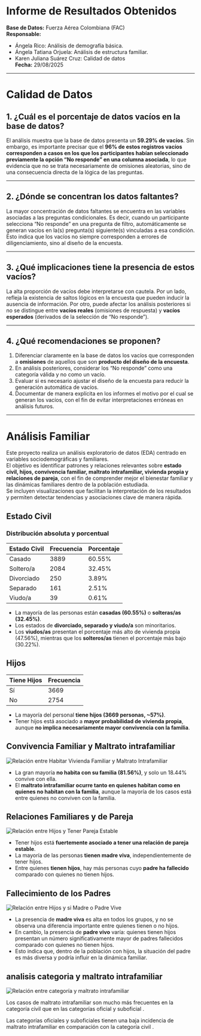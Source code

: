 # Informe de Resultados Obtenidos  

**Base de Datos:** Fuerza Aérea Colombiana (FAC)  
**Responsable:**  
- Ángela Rico: Análisis de demografía básica.  
- Ángela Tatiana Orjuela: Análisis de estructura familiar.  
- Karen Juliana Suárez Cruz: Calidad de datos  
**Fecha:** 29/08/2025  

---

# Calidad de Datos

## 1. ¿Cuál es el porcentaje de datos vacíos en la base de datos?  

El análisis muestra que la base de datos presenta un **59.29% de vacíos**. Sin embargo, es importante precisar que el **96% de estos registros vacíos corresponden a casos en los que los participantes habían seleccionado previamente la opción “No responde” en una columna asociada**, lo que evidencia que no se trata necesariamente de omisiones aleatorias, sino de una consecuencia directa de la lógica de las preguntas.  

---

## 2. ¿Dónde se concentran los datos faltantes?  

La mayor concentración de datos faltantes se encuentra en las variables asociadas a las preguntas condicionales. Es decir, cuando un participante selecciona “No responde” en una pregunta de filtro, automáticamente se generan vacíos en la(s) pregunta(s) siguiente(s) vinculadas a esa condición. Esto indica que los vacíos no siempre corresponden a errores de diligenciamiento, sino al diseño de la encuesta.  

---

## 3. ¿Qué implicaciones tiene la presencia de estos vacíos?  

La alta proporción de vacíos debe interpretarse con cautela. Por un lado, refleja la existencia de saltos lógicos en la encuesta que pueden inducir la ausencia de información. Por otro, puede afectar los análisis posteriores si no se distingue entre **vacíos reales** (omisiones de respuesta) y **vacíos esperados** (derivados de la selección de “No responde”).  

---

## 4. ¿Qué recomendaciones se proponen?  

1. Diferenciar claramente en la base de datos los vacíos que corresponden a **omisiones** de aquellos que son **producto del diseño de la encuesta**.  
2. En análisis posteriores, considerar los “No responde” como una categoría válida y no como un vacío.  
3. Evaluar si es necesario ajustar el diseño de la encuesta para reducir la generación automática de vacíos.  
4. Documentar de manera explícita en los informes el motivo por el cual se generan los vacíos, con el fin de evitar interpretaciones erróneas en análisis futuros.  

---


# Análisis Familiar 

Este proyecto realiza un análisis exploratorio de datos (EDA) centrado en variables sociodemográficas y familiares.  
El objetivo es identificar patrones y relaciones relevantes sobre **estado civil, hijos, convivencia familiar, maltrato intrafamiliar, vivienda propia y relaciones de pareja**, con el fin de comprender mejor el bienestar familiar y las dinámicas familiares dentro de la población estudiada.  
Se incluyen visualizaciones que facilitan la interpretación de los resultados y permiten detectar tendencias y asociaciones clave de manera rápida.

## Estado Civil

### Distribución absoluta y porcentual
| Estado Civil | Frecuencia | Porcentaje |
|--------------|------------|------------|
| Casado       | 3889       | 60.55%     |
| Soltero/a    | 2084       | 32.45%     |
| Divorciado   | 250        | 3.89%      |
| Separado     | 161        | 2.51%      |
| Viudo/a      | 39         | 0.61%      |


- La mayoría de las personas están **casadas (60.55%)** o **solteras/as (32.45%)**.  
- Los estados de **divorciado, separado y viudo/a** son minoritarios.  
- Los **viudos/as** presentan el porcentaje más alto de vivienda propia (47.56%), mientras que los **solteros/as** tienen el porcentaje más bajo (30.22%).

## Hijos

| Tiene Hijos | Frecuencia |
|-------------|------------|
| Sí          | 3669       |
| No          | 2754       |


- La mayoría del personal **tiene hijos (3669 personas, ~57%)**.  
- Tener hijos está asociado a **mayor probabilidad de vivienda propia**, aunque **no implica necesariamente mayor convivencia con la familia**.

## Convivencia Familiar y Maltrato intrafamiliar

![Relación entre Habitar Vivienda Familiar y Maltrato Intrafamiliar](https://github.com/user-attachments/assets/96d24380-3647-45fb-936c-ca44bf9fab31)

- La gran mayoría **no habita con su familia (81.56%)**, y solo un 18.44% convive con ella.  
- El **maltrato intrafamiliar ocurre tanto en quienes habitan como en quienes no habitan con la familia**, aunque la mayoría de los casos está entre quienes no conviven con la familia.

## Relaciones Familiares y de Pareja

![Relación entre Hijos y Tener Pareja Estable](https://github.com/Suarez5479/Analisis-datos-fac-equipo-X-/blob/main/Reportes/Analisis%20familiar/Relacion%20entre%20Hijos%20y%20Tener%20Pareja%20Estable.png?raw=true)


- Tener hijos está **fuertemente asociado a tener una relación de pareja estable**.  
- La mayoría de las personas **tienen madre viva**, independientemente de tener hijos.  
- Entre quienes **tienen hijos**, hay más personas cuyo **padre ha fallecido** comparado con quienes no tienen hijos.

## Fallecimiento de los Padres

![Relación entre Hijos y si Madre o Padre Vive](https://github.com/Suarez5479/Analisis-datos-fac-equipo-X-/blob/main/Reportes/Analisis%20familiar/Relacion%20entre%20Hijos%20y%20si%20Madre%20o%20Padre%20Vive.png?raw=true)

- La presencia de **madre viva** es alta en todos los grupos, y no se observa una diferencia importante entre quienes tienen o no hijos.  
- En cambio, la presencia de **padre vivo** varía: quienes tienen hijos presentan un número significativamente mayor de padres fallecidos comparado con quienes no tienen hijos.  
- Esto indica que, dentro de la población con hijos, la situación del padre es más diversa y podría influir en la dinámica familiar.

## analisis categoria y maltrato intrafamiliar

![Relación entre categoría y maltrato intrafamiliar](https://github.com/Suarez5479/Analisis-datos-fac-equipo-X-/blob/main/Reportes/Analisis%20familiar/categoria%20y%20maltrato.png?raw=true)




Los casos de maltrato intrafamiliar son mucho más frecuentes en la categoría civil que en las categorías oficial y suboficial .

Las categorías oficiales y suboficiales tienen una baja incidencia de maltrato intrafamiliar en comparación con la categoría civil .

